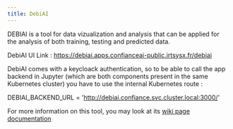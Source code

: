 ```yaml
---
title: DebiAI
---
```


DEBIAI is a tool for data vizualization and analysis that can be applied for the analysis of both training, testing and predicted data.

DebiAI UI Link : https://debiai.apps.confianceai-public.irtsysx.fr/debiai

DebiAI comes with a keycloack authentication, so to be able to call the app backend in Jupyter (which are both components present in the same Kubernetes cluster) you have to use the internal Kubernetes route :

DEBIAI_BACKEND_URL = 'http://debiai.confiance.svc.cluster.local:3000/'

For more information on this tool, you may look at its [wiki page documentation](https://wiki.confiance.ai/wiki/DEBIAI)